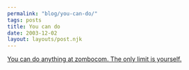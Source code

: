 ```yaml
---
permalink: "blog/you-can-do/"
tags: posts
title: You can do
date: 2003-12-02
layout: layouts/post.njk
---
```


[You can do anything at zombocom. The only limit is yourself.][1]

 [1]: http://www.zombo.com/